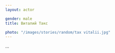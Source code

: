 ```yaml
---
layout: actor

gender: male
title: Виталий Такс

photo: "/images/stories/random/tax vitalii.jpg"
---
```


…